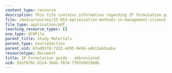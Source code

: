 ```yaml
---
content_type: resource
description: This file contains information regarding IP formulation guide - abbreviated.
file: /media/courses/15-053-optimization-methods-in-management-science-spring-2013/92ef070281243b4efb54ff07e9d19b0b_MIT15_053S13_iprefabbrev.pdf
file_type: application/pdf
learning_resource_types: []
ocw_type: OCWFile
parent_title: Study Materials
parent_type: CourseSection
parent_uid: 67ad91fd-f222-ed95-0eb6-a4b11a63aaba
resourcetype: Document
title: IP Formulation guide - abbreviated
uid: 92ef0702-8124-3b4e-fb54-ff07e9d19b0b
---
```

